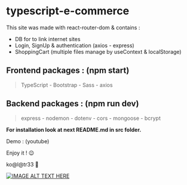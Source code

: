 # typescript-e-commerce

This site was made with react-router-dom & contains :

- DB for to link internet sites
- Login, SignUp &amp; authentication (axios - express)
- ShoppingCart (multiple files manage by useContext & localStorage)

## Frontend packages : (npm start)

> TypeScript - Bootstrap - Sass - axios

## Backend packages : (npm run dev)

> express - nodemon - dotenv - cors - mongoose - bcrypt

**For installation look at next README.md in src folder.**

Demo : (youtube)

Enjoy it ! :wink:

ko@l@tr33 :koala:

[![IMAGE ALT TEXT HERE](https://img.youtube.com/vi/iYtVlNlXSoo/0.jpg)](https://www.youtube.com/watch?v=iYtVlNlXSoo)

